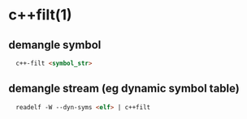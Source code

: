 # c++filt(1)

## demangle symbol
```markdown
  c++-filt <symbol_str>
```

## demangle stream (eg dynamic symbol table)
```markdown
  readelf -W --dyn-syms <elf> | c++filt
```
